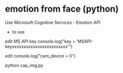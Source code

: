 # emotion from face (python)

Use Microsoft Cognitive Services - Emotion API

- to use

edit MS API key console.log("key = 'MSAPI-keyxxxxxxxxxxxxxxxxxxxxxxxx'")

edit console.log("cam_device = 0")

python cap_img.py

